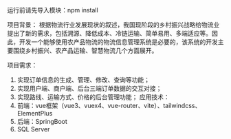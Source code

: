 运行前请先导入模块：npm install

项目背景：
根据物流行业发展现状的叙述，我国现阶段的乡村振兴战略给物流业提出了新的需求，包括溯源、降低成本、冷链运输、简单易用、多端适应等。因此，开发一个能够使用农产品物流的物流信息管理系统是必要的，该系统的开发主要围绕乡村振兴、农产品运输、智慧物流几个方面展开。

项目需求：
1. 实现订单信息的生成、管理、修改、查询等功能；
2. 实现用户端、商户端、后台三端订单数据的交互对接；
3. 实现路线、运输方式、价格的后台管理功能；
应用技术：
1. 前端：vue框架（vue3、vuex4、vue-router、vite）、tailwindcss、ElementPlus
2. 后端：SpringBoot
3. SQL Server